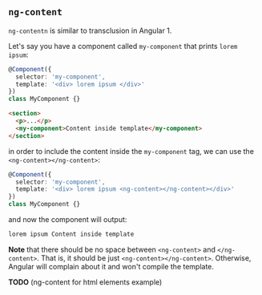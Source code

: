 ## `ng-content`

`ng-contentn` is similar to transclusion in Angular 1.

Let's say you have a component called `my-component` that prints `lorem ipsum`:

```typescript
@Component({
  selector: 'my-component',
  template: '<div> lorem ipsum </div>'
})
class MyComponent {}
```

```html
<section>
  <p>...</p>
  <my-component>Content inside template</my-component>
</section>
```

in order to include the content inside the `my-component` tag, we can use the `<ng-content></ng-content>`:

```typescript
@Component({
  selector: 'my-component',
  template: '<div> lorem ipsum <ng-content></ng-content></div>'
})
class MyComponent {}
```

and now the component will output:

```html
lorem ipsum Content inside template
```

**Note** that there should be no space between `<ng-content>` and `</ng-content>`. That is, it should be just `<ng-content></ng-content>`. Otherwise, Angular will complain about it and won't compile the template.

**TODO** (ng-content for html elements example)


